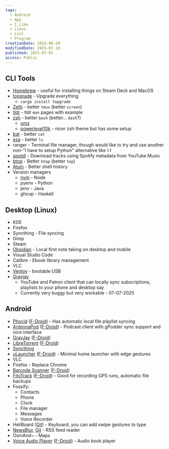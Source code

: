 ```yaml
---
tags:
  - Android
  - App
  - I_Like
  - Linux
  - List
  - Program
creationDate: 2025-06-20
modifiedDate: 2025-07-19
published: 2025-07-01
access: Public
---
```


## CLI Tools

- [Homebrew](Homebrew.md) - useful for installing things on Steam Deck and MacOS
- [topgrade](topgrade.md) - Upgrade everything
	- `cargo install topgrade`
- [Zellij](https://zellij.dev/) - better `tmux` (better `screen`)
- [tldr](https://tldr.sh/) - tldr `man` pages with example
- [zsh](https://wiki.archlinux.org/title/zsh) - better `bash` (better... `dash`?)
	- [omz](https://ohmyz.sh/)
	- [powerlevel10k](https://github.com/romkatv/powerlevel10k) - nicer zsh theme but has some setup
- [bat](https://github.com/sharkdp/bat) - better `cat`
- [eza](https://github.com/eza-community/eza) - better `ls`
- ranger - Terminal file manager, though would like to try and use another non-"I have to setup Python" alternative like `lf`
- [spotdl](https://github.com/spotDL/spotify-downloader) - Download tracks using Spotify metadata from YouTube Music
- [btop](https://github.com/aristocratos/btop) - Better `htop` (better `top`)
- [Atuin](https://atuin.sh/) - Better shell history
- Version managers
	- [nvm](nvm.md) - Node
	- pyenv - Python
	- jenv - Java
	- ghcup - Haskell

## Desktop (Linux)

- KDE
- Firefox
- Syncthing - File syncing
- Gimp
- Steam
- [Obsidian](Obsidian.md) - Local first note taking on desktop and mobile
- Visual Studio Code
- Calibre - Ebook library management
- VLC
- [Ventoy](https://www.ventoy.net/en/index.html) - bootable USB
- [Grayjay](https://grayjay.app/)
	- YouTube and Patron client that can locally sync subscriptions, playlists to your phone and desktop say
	- Currently very buggy but very workable - 07-07-2025

## Android

- [Phocid](https://github.com/tjysunset/phocid) ([F-Droid](https://f-droid.org/packages/org.sunsetware.phocid/)) - Has automatic local file playlist syncing
- [AntennaPod](https://antennapod.org/) ([F-Droid](https://f-droid.org/packages/de.danoeh.antennapod/)) - Podcast client with gPodder sync support and nice interface
- [GrayJay](https://grayjay.app/) ([F-Droid](https://app.futo.org/fdroid/repo/))
- [LibreTorrent](https://github.com/proninyaroslav/libretorrent) ([F-Droid](https://f-droid.org/en/packages/org.proninyaroslav.libretorrent/))
- [Syncthing](https://syncthing.net/)
- [µLauncher](https://github.com/jrpie/launcher) ([F-Droid](https://f-droid.org/en/packages/de.jrpie.android.launcher/)) - Minimal home launcher with edge gestures
- VLC
- Firefox - Replace Chrome
- [Barcode Scanner](https://gitlab.com/Atharok/BarcodeScanner) ([F-Droid](https://f-droid.org/en/packages/com.atharok.barcodescanner/))
- [FitoTrack](https://codeberg.org/jannis/FitoTrack) ([F-Droid](https://f-droid.org/en/packages/de.tadris.fitness/)) - Good for recording GPS runs, automatic file backups
- Fossify:
	- Contacts
	- Phone
	- Clock
	- File manager
	- Messages
	- Voice Recorder
- HeliBoard ([Git](https://github.com/Helium314/HeliBoard)) - Keyboard, you can add swipe gestures to type
- [NewsBlur](https://newsblur.com/), [Git](https://github.com/samuelclay/NewsBlur) - RSS feed reader
- OsmAnd~ - Maps
- [Voice Audio Player](https://voice.woitaschek.de/) ([F-Droid](https://f-droid.org/packages/de.ph1b.audiobook/)) - Audio book player
